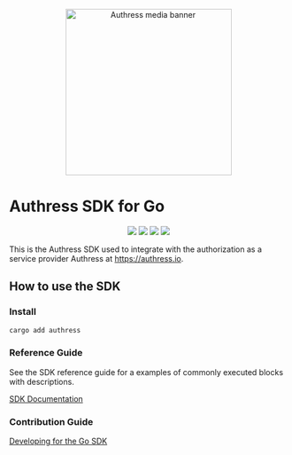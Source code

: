 <p align="center">
  <img height="300px" src="https://authress.io/static/images/media-banner.png" alt="Authress media banner">
</p>


# Authress SDK for Go

<p align="center">
    <a href="https://pkg.go.dev/github.com/authress/authress-sdk.go" alt="Authress SDK on crates.io"><img src="https://pkg.go.dev/badge/github.com/authress/authress-sdk.go.svg"></a>
    <a href="./LICENSE" alt="Apache-2.0"><img src="https://img.shields.io/badge/License-Apache%202.0-blue.svg"></a>
    <a href="https://authress.io/community" alt="authress community"><img src="https://img.shields.io/badge/Community-Authress-fbaf0b.svg"></a>
    <a href="https://github.com/Authress/authress-sdk.go/actions" alt="GitHub action status"><img src="https://github.com/authress/authress-sdk.go/actions/workflows/build.yml/badge.svg"></a>
</p>


This is the Authress SDK used to integrate with the authorization as a service provider Authress at https://authress.io.


## How to use the SDK

### Install

```sh
cargo add authress
```

### Reference Guide

See the SDK reference guide for a examples of commonly executed blocks with descriptions.

[SDK Documentation](./docs/README.md)

### Contribution Guide

[Developing for the Go SDK](./contributing.md)
